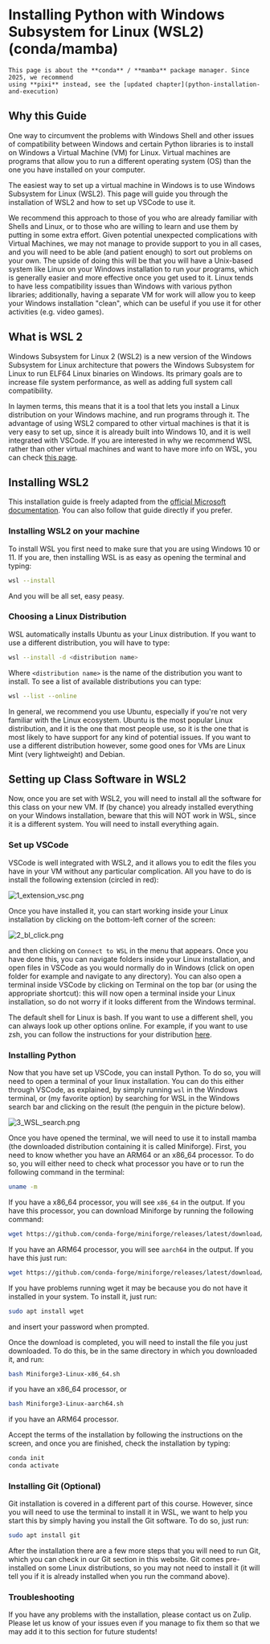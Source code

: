 # Installing Python with Windows Subsystem for Linux (WSL2) (conda/mamba)

```{warning}
This page is about the **conda** / **mamba** package manager. Since 2025, we recommend
using **pixi** instead, see the [updated chapter](python-installation-and-execution)
```


## Why this Guide

One way to circumvent the problems with Windows Shell and other issues of compatibility
between Windows and certain Python libraries is to install on Windows a Virtual Machine (VM) for Linux.
Virtual machines are programs that allow you to run a different operating system (OS)
than the one you have installed on your computer.

The easiest way to set up a virtual machine in Windows is to use Windows Subsystem for
Linux (WSL2). This page will guide you through the installation of WSL2 and how to set
up VSCode to use it.

We recommend this approach to those of you who are already familiar with Shells and Linux,
or to those who are willing to learn and use them by putting in some extra effort.
Given potential unexpected complications with Virtual Machines, we may not manage to
provide support to you in all cases, and you will need to be able (and patient enough)
to sort out problems on your own. The upside of doing this will be that you will have
 a Unix-based system like Linux on your Windows installation to run your
programs, which is generally easier and more effective once you get used to it. Linux
tends to have less compatibility issues than Windows with various python libraries;
additionally, having a separate VM for work will allow you to keep your Windows
installation "clean", which can be useful if you use it for other activities (e.g.
video games).

## What is WSL 2
Windows Subsystem for Linux 2 (WSL2) is a new version of the Windows Subsystem for Linux
 architecture that powers the Windows Subsystem for Linux to run ELF64 Linux binaries on
 Windows. Its primary goals are to increase file system performance, as well as adding
 full system call compatibility.

In laymen terms, this means that it is a tool that lets
you install a Linux distribution on your Windows machine, and run programs through it.
The advantage of using WSL2 compared to other virtual machines is that it is very easy
to set up, since it is already built into Windows 10, and it is well integrated with
VSCode. If you are interested in why we recommend WSL rather than other
virtual machines and want to have more info on WSL, you can check [this page](https://learn.microsoft.com/en-us/windows/wsl/faq).

## Installing WSL2

This installation guide is freely adapted from the
[official Microsoft documentation](https://learn.microsoft.com/en-us/windows/wsl/install).
You can also follow that guide directly if you prefer.

### Installing WSL2 on your machine

To install WSL you first need to make sure that you are using Windows 10 or 11. If you
are, then installing WSL is as easy as opening the terminal and typing:

```bash
wsl --install
```
And you will be all set, easy peasy.

### Choosing a Linux Distribution

WSL automatically installs Ubuntu as your Linux distribution. If you want to use a
different distribution, you will have to type:

```bash
wsl --install -d <distribution name>
```

Where `<distribution name>` is the name of the distribution you want to install.
To see a list of available distributions you can type:

```bash
wsl --list --online
```

In general, we recommend you use Ubuntu, especially if you're not very familiar with the
Linux ecosystem. Ubuntu is the most popular Linux distribution, and it is the one that
most people use, so it is the one that is most likely to have support for any kind of
potential issues. If you want to use a different distribution however, some good ones
for VMs are Linux Mint (very lightweight) and Debian.

## Setting up Class Software in WSL2

Now, once you are set with WSL2, you will need to install all the software for this class
on your new VM. If (by chance) you already installed everything on your Windows installation,
beware that this will NOT work in WSL, since it is a different system. You will need to
install everything again.

### Set up VSCode

VSCode is well integrated with WSL2, and it allows you to edit the files you have in your
VM without any particular complication. All you have to do is install the following extension
(circled in red):

![1_extension_vsc.png](1_extension_vsc.png)

Once you have installed it, you can start working inside your Linux installation by clicking
on the bottom-left corner of the screen:

![2_bl_click.png](2_bl_click.png)

and then clicking on ```Connect to WSL``` in the menu that appears. Once you have done
this, you can navigate folders inside your Linux installation, and open files in VSCode
as you would normally do in Windows (click on open folder for example and navigate to
any directory). You can also open a terminal inside VSCode by clicking on Terminal on the top bar (or using the appropriate shortcut):
this will now open a terminal inside your Linux installation, so do not worry if it looks
different from the Windows terminal.

The default shell for Linux is bash. If you want to use a different shell, you can always
look up other options online. For example, if you want to use zsh, you can follow the
instructions for your distribution [here](https://github.com/ohmyzsh/ohmyzsh/wiki/Installing-ZSH).

### Installing Python

Now that you have set up VSCode, you can install Python. To do so, you will need to open
a terminal of your linux installation. You can do this either through VSCode, as explained,
 by simply running ```wsl``` in the Windows terminal, or (my favorite option) by searching
 for WSL in the Windows search bar and clicking on the result (the penguin in the picture
 below).

![3_WSL_search.png](3_WSL_search.png)

Once you have opened the terminal, we will need to use it to install mamba (the
downloaded distribution containing it is called Miniforge). First, you need to know
whether you have an ARM64 or an x86_64 processor. To do so, you will either need to
check what processor you have or to run the following command in the terminal:

```bash
uname -m
```

If you have a x86_64 processor, you will see `x86_64` in the output. If you have
this processor, you can download Miniforge by running the following command:

```bash
wget https://github.com/conda-forge/miniforge/releases/latest/download/Miniforge3-Linux-x86_64.sh
```

If you have an ARM64 processor, you will see `aarch64` in the output. If you have this
just run:

```bash
wget https://github.com/conda-forge/miniforge/releases/latest/download/Miniforge3-Linux-aarch64.sh
```

If you have problems running wget it may be because you do not have it installed in your
system. To install it, just run:

```bash
sudo apt install wget
```

and insert your password when prompted.

Once the download is completed, you will need to install the file you just downloaded. To
do this, be in the same directory in which you downloaded it, and run:

```bash
bash Miniforge3-Linux-x86_64.sh
```

if you have an x86_64 processor, or

```bash
bash Miniforge3-Linux-aarch64.sh
```

if you have an ARM64 processor.

Accept the terms of the installation by following the instructions on the screen, and
once you are finished, check the installation by typing:

```bash
conda init
conda activate
```

### Installing Git (Optional)

Git installation is covered in a different part of this course. However, since you will
need to use the terminal to install it in WSL, we want to help you start this by simply
having you install the Git software. To do so, just run:

```bash
sudo apt install git
```

After the installation there are a few more steps that you will need to run Git, which
you can check in our Git section in this website. Git comes pre-installed on some Linux
distributions, so you may not need to install it (it will tell you if it is already
installed when you run the command above).

### Troubleshooting

If you have any problems with the installation, please contact us on Zulip.
Please let us know of your issues even if you manage to fix them so that we may add it
to this section for future students!
